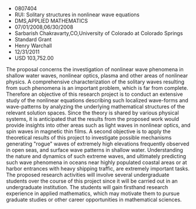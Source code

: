 
* 0807404
* RUI: Solitary structures in nonlinear wave equations
* DMS,APPLIED MATHEMATICS
* 07/01/2008,06/30/2008
* Sarbarish Chakravarty,CO,University of Colorado at Colorado Springs
* Standard Grant
* Henry Warchall
* 12/31/2011
* USD 103,752.00

The proposal concerns the investigation of nonlinear wave phenomena in shallow
water waves, nonlinear optics, plasma and other areas of nonlinear physics. A
comprehensive characterization of the solitary waves resulting from such
phenomena is an important problem, which is far from complete. Therefore an
objective of this research project is to conduct an extensive study of the
nonlinear equations describing such localized wave-forms and wave-patterns by
analyzing the underlying mathematical structures of the relevant solution
spaces. Since the theory is shared by various physical systems, it is
anticipated that the results from the proposed work would provide insights into
other areas such as light waves in nonlinear optics, and spin waves in magnetic
thin films. A second objective is to apply the theoretical results of this
project to investigate possible mechanisms generating "rogue" waves of extremely
high elevations frequently observed in open seas, and surface wave patterns in
shallow water. Understanding the nature and dynamics of such extreme waves, and
ultimately predicting such wave phenomena in oceans near highly populated
coastal areas or at harbor entrances with heavy shipping traffic, are extremely
important tasks. The proposed research activities will involve several
undergraduate students over the course of this project since it will be carried
out in an undergraduate institution. The students will gain firsthand research
experience in applied mathematics, which may motivate them to pursue graduate
studies or other career opportunities in mathematical sciences.
